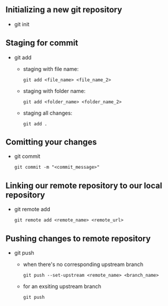 ## Initializing a new git repository
- git init

## Staging for commit
- git add

    - staging with file name:

        `git add <file_name> <file_name_2>`

    - staging with folder name:

        `git add <folder_name> <folder_name_2>`

    - staging all changes:

        `git add .`

## Comitting your changes

- git commit

    `git commit -m "<commit_message>"`

## Linking our remote repository to our local repository

- git remote add

    `git remote add <remote_name> <remote_url>`

## Pushing changes to remote repository
- git push
    
    - when there's no corresponding upstream branch

        `git push --set-upstream <remote_name> <branch_name>`

    - for an exsiting upstream branch

        `git push`